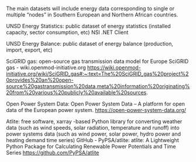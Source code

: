 The main datasets will include energy data corresponding to single or multiple “nodes” in Southern European and Northern African countries.  

UNSD Energy Statistics: public dataset of energy statistics (installed capacity, sector consumption, etc) NSI .NET Client 

UNSD Energy Balance: public dataset of energy balance (production, import, export, etc)  

SciGRID gas: open-source gas transmission data model for Europe SciGRID gas - wiki.openmod-initiative.org  https://wiki.openmod-initiative.org/wiki/SciGRID_gas#:~:text=The%20SciGRID_gas%20project%20provides%20an%20open-source%20gastransmission%20data,meta%20information%20originating%20from%20various%20publicly%20available%20sources.

Open Power System Data: Open Power System Data – A platform for open data of the European power system.  https://open-power-system-data.org/

Atlite: free software, xarray -based Python library for converting weather data (such as wind speeds, solar radiation, temperature and runoff) into power systems data (such as wind power, solar power, hydro power and heating demand time series) GitHub - PyPSA/atlite: atlite: A Lightweight Python Package for Calculating Renewable Power Potentials and Time Series  https://github.com/PyPSA/atlite